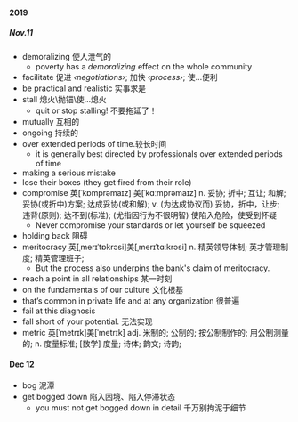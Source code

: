 #### 2019 

##### Nov.11

* demoralizing 使人泄气的
  * poverty has a *demoralizing* effect on the whole community
* facilitate 促进  *‹negotiations›*; 加快 *‹process›*; 使…便利
* be practical and realistic 实事求是
* stall  熄火\抛锚\使...熄火
  * quit or stop stalling! 不要拖延了！
* mutually  互相的
* ongoing 持续的
* over extended periods of time.较长时间
  * it is generally best directed by professionals over extended periods of time
* making a serious mistake
* lose their boxes (they get fired from their role)
* compromise
  英[ˈkɒmprəmaɪz] 美[ˈkɑːmprəmaɪz]
  n.	妥协; 折中; 互让; 和解; 妥协(或折中)方案; 达成妥协(或和解);
  v.	(为达成协议而) 妥协，折中，让步; 违背(原则); 达不到(标准); (尤指因行为不很明智) 使陷入危险，使受到怀疑
  * Never compromise your standards or let yourself be squeezed
* holding back 阻碍
* meritocracy
  英[ˌmerɪˈtɒkrəsi]美[ˌmerɪˈtɑːkrəsi]
  n.	精英领导体制; 英才管理制度; 精英管理班子;
  * But the process also underpins the bank's claim of meritocracy.
* reach a point in all relationships 某一时刻
* on the fundamentals of our culture 文化根基
* that’s common in private life and at any organization 很普遍
* fail at this diagnosis 
* fall short of your potential. 无法实现
* metric 英[ˈmetrɪk]美[ˈmetrɪk]
  adj.	米制的; 公制的; 按公制制作的; 用公制测量的;
  n.	度量标准; [数学] 度量; 诗体; 韵文; 诗韵;

#### Dec 12

*  bog 泥潭
* get bogged down 陷入困境、陷入停滞状态
  * you must not get bogged down in detail 千万别拘泥于细节